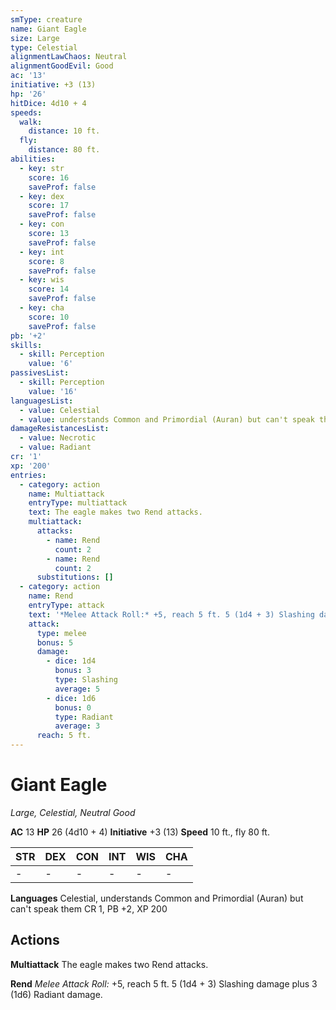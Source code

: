 ```yaml
---
smType: creature
name: Giant Eagle
size: Large
type: Celestial
alignmentLawChaos: Neutral
alignmentGoodEvil: Good
ac: '13'
initiative: +3 (13)
hp: '26'
hitDice: 4d10 + 4
speeds:
  walk:
    distance: 10 ft.
  fly:
    distance: 80 ft.
abilities:
  - key: str
    score: 16
    saveProf: false
  - key: dex
    score: 17
    saveProf: false
  - key: con
    score: 13
    saveProf: false
  - key: int
    score: 8
    saveProf: false
  - key: wis
    score: 14
    saveProf: false
  - key: cha
    score: 10
    saveProf: false
pb: '+2'
skills:
  - skill: Perception
    value: '6'
passivesList:
  - skill: Perception
    value: '16'
languagesList:
  - value: Celestial
  - value: understands Common and Primordial (Auran) but can't speak them
damageResistancesList:
  - value: Necrotic
  - value: Radiant
cr: '1'
xp: '200'
entries:
  - category: action
    name: Multiattack
    entryType: multiattack
    text: The eagle makes two Rend attacks.
    multiattack:
      attacks:
        - name: Rend
          count: 2
        - name: Rend
          count: 2
      substitutions: []
  - category: action
    name: Rend
    entryType: attack
    text: '*Melee Attack Roll:* +5, reach 5 ft. 5 (1d4 + 3) Slashing damage plus 3 (1d6) Radiant damage.'
    attack:
      type: melee
      bonus: 5
      damage:
        - dice: 1d4
          bonus: 3
          type: Slashing
          average: 5
        - dice: 1d6
          bonus: 0
          type: Radiant
          average: 3
      reach: 5 ft.
---
```


# Giant Eagle
*Large, Celestial, Neutral Good*

**AC** 13
**HP** 26 (4d10 + 4)
**Initiative** +3 (13)
**Speed** 10 ft., fly 80 ft.

| STR | DEX | CON | INT | WIS | CHA |
| --- | --- | --- | --- | --- | --- |
| - | - | - | - | - | - |

**Languages** Celestial, understands Common and Primordial (Auran) but can't speak them
CR 1, PB +2, XP 200

## Actions

**Multiattack**
The eagle makes two Rend attacks.

**Rend**
*Melee Attack Roll:* +5, reach 5 ft. 5 (1d4 + 3) Slashing damage plus 3 (1d6) Radiant damage.

